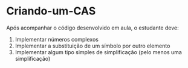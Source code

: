 # Criando-um-CAS
Após acompanhar o código desenvolvido em aula, o estudante deve:
1) Implementar números complexos
2) Implementar a substituição de um símbolo por outro elemento
3) Implementar algum tipo simples de simplificação (pelo menos uma simplificação)